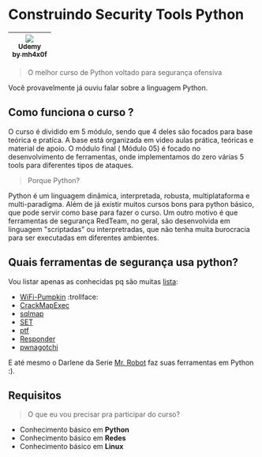 # Construindo Security Tools Python

| [<img src="https://i.udemycdn.com/course/100x100/2166102_73e1.jpg"><br><sub>Udemy</sub><br><sub>by mh4x0f</sub>](https://www.udemy.com/course/construindo-security-tools-em-python/) |
| :---: |

> O melhor curso de Python voltado para segurança ofensiva

Você provavelmente já ouviu falar sobre a linguagem Python.

## Como funciona o curso ?

O curso é dividido em 5 módulo, sendo que 4 deles são focados para base teórica e pratíca. A base está organizada em video aulas prática, teóricas e material de apoio.
O módulo final ( Módulo 05) é focado no desenvolvimento de ferramentas, onde implementamos do zero várias 5 tools para diferentes tipos de ataques.

> Porque Python?

Python é um linguagem dinâmica, interpretada, robusta, multiplataforma e multi-paradigma. Além de já existir muitos cursos bons para python básico, que pode servir como base para fazer o curso.
Um outro motivo é que ferramentas de segurança RedTeam, no geral, são desenvolvida em linguagem "scriptadas" ou interpretradas, que não tenha muita burocracia para ser executadas em diferentes ambientes.

## Quais ferramentas de segurança usa python?
Vou listar apenas as conhecidas pq são muitas [lista](https://github.com/enaqx/awesome-pentest):
- [WiFi-Pumpkin](https://github.com/P0cL4bs/WiFi-Pumpkin) :trollface:
- [CrackMapExec](https://github.com/byt3bl33d3r/CrackMapExec)
- [sqlmap](http://sqlmap.org/)
- [SET](https://github.com/trustedsec/social-engineer-toolkit)
- [ptf](https://github.com/trustedsec/ptf)
- [Responder](https://github.com/SpiderLabs/Responder)
- [pwnagotchi](https://github.com/evilsocket/pwnagotchi)

E até mesmo o Darlene da Serie [Mr. Robot](http://www.imdb.com/title/tt4158110/) faz suas ferramentas em Python :).

## Requisitos

> O que eu vou precisar pra participar do curso?

- Conhecimento básico em **Python**
- Conhecimento básico em **Redes**
- Conhecimento básico em **Linux**
